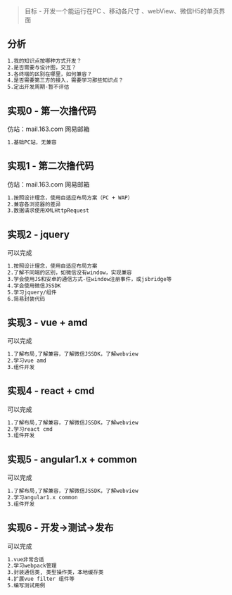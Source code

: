> 目标 - 开发一个能运行在PC 、移动各尺寸 、webView、微信H5的单页界面

## 分析
``` bash
1.我的知识点按哪种方式开发？
2.是否需要与设计图，交互？
3.各终端的区别在哪里，如何兼容？
4.是否需要第三方的接入，需要学习那些知识点？
5.定出开发周期-暂不评估
```

## 实现0 - 第一次撸代码
仿站：mail.163.com 网易邮箱
``` bash
1.基础PC站，无兼容
```

## 实现1 - 第二次撸代码
仿站：mail.163.com 网易邮箱
``` bash
1.按照设计理念，使用自适应布局方案（PC + WAP）
2.兼容各浏览器的差异
3.数据请求使用XMLHttpRequest
```

## 实现2 - jquery
可以完成
``` bash
1.按照设计理念，使用自适应布局方案
2.了解不同端的区别，如微信没有window，实现兼容
3.学会使用JS和安卓的通信方式-往window注册事件，或jsbridge等
4.学会使用微信JSSDK
5.学习jquery/组件
6.简易封装代码
```

## 实现3 - vue + amd
可以完成
``` bash
1.了解布局,了解兼容，了解微信JSSDK，了解webview
2.学习vue amd
3.组件开发
```

## 实现4 - react + cmd
可以完成
``` bash
1.了解布局,了解兼容，了解微信JSSDK，了解webview
2.学习react cmd
3.组件开发
```

## 实现5 - angular1.x + common
可以完成
``` bash
1.了解布局,了解兼容，了解微信JSSDK，了解webview
2.学习angular1.x common
3.组件开发
```

## 实现6 - 开发->测试->发布
可以完成
``` bash
1.vue非常合适
2.学习webpack管理
3.封装通信类, 类型操作类，本地缓存类
4.扩展vue filter 组件等
5.编写测试用例
```